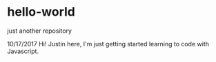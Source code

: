# hello-world
just another repository

10/17/2017
Hi!
Justin here, I'm just getting started learning to code with Javascript.
